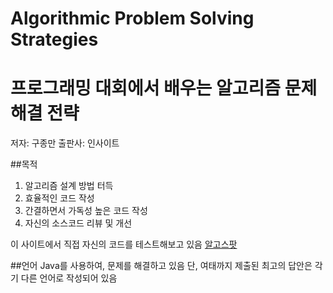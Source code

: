 # Algorithmic Problem Solving Strategies
# 프로그래밍 대회에서 배우는 알고리즘 문제 해결 전략
저자: 구종만
출판사: 인사이트

##목적
1. 알고리즘 설계 방법 터득
2. 효율적인 코드 작성
3. 간결하면서 가독성 높은 코드 작성
4. 자신의 소스코드 리뷰 및 개선

이 사이트에서 직접 자신의 코드를 테스트해보고 있음
[알고스팟](https://algospot.com/)

##언어
Java를 사용하여, 문제를 해결하고 있음
단, 여태까지 제출된 최고의 답안은 각기 다른 언어로 작성되어 있음
